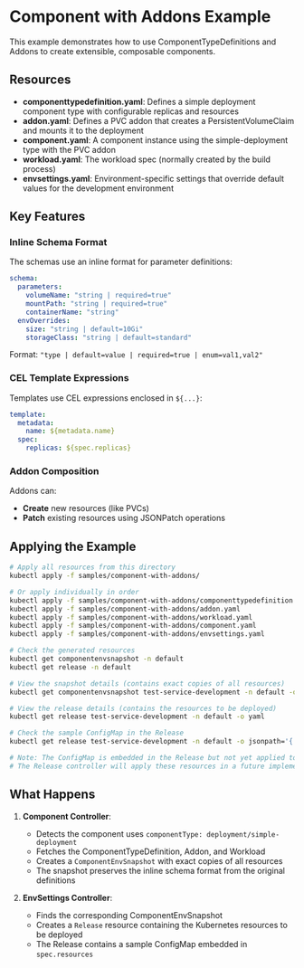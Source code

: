# Component with Addons Example

This example demonstrates how to use ComponentTypeDefinitions and Addons to create extensible, composable components.

## Resources

- **componenttypedefinition.yaml**: Defines a simple deployment component type with configurable replicas and resources
- **addon.yaml**: Defines a PVC addon that creates a PersistentVolumeClaim and mounts it to the deployment
- **component.yaml**: A component instance using the simple-deployment type with the PVC addon
- **workload.yaml**: The workload spec (normally created by the build process)
- **envsettings.yaml**: Environment-specific settings that override default values for the development environment

## Key Features

### Inline Schema Format

The schemas use an inline format for parameter definitions:

```yaml
schema:
  parameters:
    volumeName: "string | required=true"
    mountPath: "string | required=true"
    containerName: "string"
  envOverrides:
    size: "string | default=10Gi"
    storageClass: "string | default=standard"
```

Format: `"type | default=value | required=true | enum=val1,val2"`

### CEL Template Expressions

Templates use CEL expressions enclosed in `${...}`:

```yaml
template:
  metadata:
    name: ${metadata.name}
  spec:
    replicas: ${spec.replicas}
```

### Addon Composition

Addons can:

- **Create** new resources (like PVCs)
- **Patch** existing resources using JSONPatch operations

## Applying the Example

```bash
# Apply all resources from this directory
kubectl apply -f samples/component-with-addons/

# Or apply individually in order
kubectl apply -f samples/component-with-addons/componenttypedefinition.yaml
kubectl apply -f samples/component-with-addons/addon.yaml
kubectl apply -f samples/component-with-addons/workload.yaml
kubectl apply -f samples/component-with-addons/component.yaml
kubectl apply -f samples/component-with-addons/envsettings.yaml

# Check the generated resources
kubectl get componentenvsnapshot -n default
kubectl get release -n default

# View the snapshot details (contains exact copies of all resources)
kubectl get componentenvsnapshot test-service-development -n default -o yaml

# View the release details (contains the resources to be deployed)
kubectl get release test-service-development -n default -o yaml

# Check the sample ConfigMap in the Release
kubectl get release test-service-development -n default -o jsonpath='{.spec.resources[0]}' | jq '.'

# Note: The ConfigMap is embedded in the Release but not yet applied to the cluster.
# The Release controller will apply these resources in a future implementation.
```

## What Happens

1. **Component Controller**:

   - Detects the component uses `componentType: deployment/simple-deployment`
   - Fetches the ComponentTypeDefinition, Addon, and Workload
   - Creates a `ComponentEnvSnapshot` with exact copies of all resources
   - The snapshot preserves the inline schema format from the original definitions

2. **EnvSettings Controller**:
   - Finds the corresponding ComponentEnvSnapshot
   - Creates a `Release` resource containing the Kubernetes resources to be deployed
   - The Release contains a sample ConfigMap embedded in `spec.resources`
